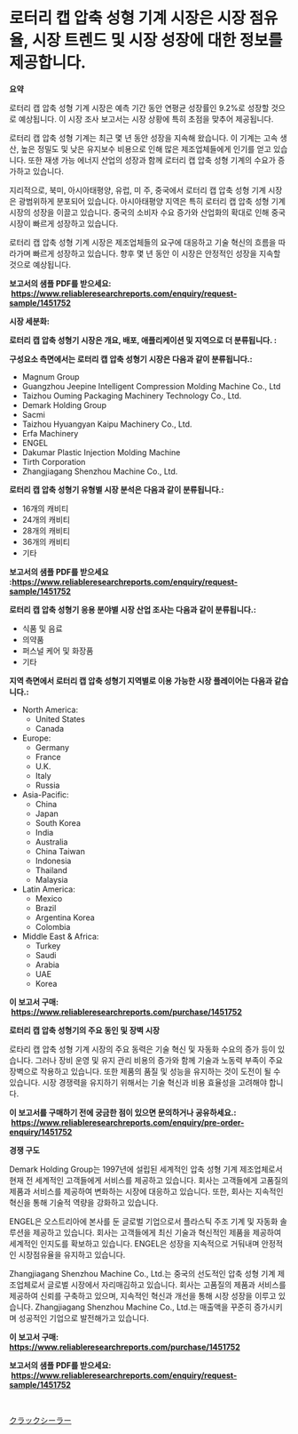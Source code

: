 <p><h1>로터리 캡 압축 성형 기계 시장은 시장 점유율, 시장 트렌드 및 시장 성장에 대한 정보를 제공합니다.</h1></p><p><strong>요약</strong></p>
<p><p>로터리 캡 압축 성형 기계 시장은 예측 기간 동안 연평균 성장률인 9.2%로 성장할 것으로 예상됩니다. 이 시장 조사 보고서는 시장 상황에 특히 초점을 맞추어 제공됩니다. </p><p>로터리 캡 압축 성형 기계는 최근 몇 년 동안 성장을 지속해 왔습니다. 이 기계는 고속 생산, 높은 정밀도 및 낮은 유지보수 비용으로 인해 많은 제조업체들에게 인기를 얻고 있습니다. 또한 재생 가능 에너지 산업의 성장과 함께 로터리 캡 압축 성형 기계의 수요가 증가하고 있습니다. </p><p>지리적으로, 북미, 아시아태평양, 유럽, 미 주, 중국에서 로터리 캡 압축 성형 기계 시장은 광범위하게 분포되어 있습니다. 아시아태평양 지역은 특히 로터리 캡 압축 성형 기계 시장의 성장을 이끌고 있습니다. 중국의 소비자 수요 증가와 산업화의 확대로 인해 중국 시장이 빠르게 성장하고 있습니다.</p><p>로터리 캡 압축 성형 기계 시장은 제조업체들의 요구에 대응하고 기술 혁신의 흐름을 따라가며 빠르게 성장하고 있습니다. 향후 몇 년 동안 이 시장은 안정적인 성장을 지속할 것으로 예상됩니다.</p></p>
<p><strong>보고서의 샘플 PDF를 받으세요: &nbsp;<a href="https://www.reliableresearchreports.com/enquiry/request-sample/1451752">https://www.reliableresearchreports.com/enquiry/request-sample/1451752</a></strong></p>
<p><strong>시장 세분화:</strong></p>
<p><strong> 로터리 캡 압축 성형기 시장은 개요, 배포, 애플리케이션 및 지역으로 더 분류됩니다. :</strong></p>
<p><strong>구성요소 측면에서는 로터리 캡 압축 성형기 시장은 다음과 같이 분류됩니다.:</strong></p>
<p><ul><li>Magnum Group</li><li>Guangzhou Jeepine Intelligent Compression Molding Machine Co., Ltd</li><li>Taizhou Ouming Packaging Machinery Technology Co., Ltd.</li><li>Demark Holding Group</li><li>Sacmi</li><li>Taizhou Hyuangyan Kaipu Machinery Co., Ltd.</li><li>Erfa Machinery</li><li>ENGEL</li><li>Dakumar Plastic Injection Molding Machine</li><li>Tirth Corporation</li><li>Zhangjiagang Shenzhou Machine Co., Ltd.</li></ul></p>
<p><strong> 로터리 캡 압축 성형기 유형별 시장 분석은 다음과 같이 분류됩니다.:</strong></p>
<p><ul><li>16개의 캐비티</li><li>24개의 캐비티</li><li>28개의 캐비티</li><li>36개의 캐비티</li><li>기타</li></ul></p>
<p><strong>보고서의 샘플 PDF를 받으세요 :<a href="https://www.reliableresearchreports.com/enquiry/request-sample/1451752">https://www.reliableresearchreports.com/enquiry/request-sample/1451752</a></strong></p>
<p><strong> 로터리 캡 압축 성형기 응용 분야별 시장 산업 조사는 다음과 같이 분류됩니다.:</strong></p>
<p><ul><li>식품 및 음료</li><li>의약품</li><li>퍼스널 케어 및 화장품</li><li>기타</li></ul></p>
<p><strong>지역 측면에서 로터리 캡 압축 성형기 지역별로 이용 가능한 시장 플레이어는 다음과 같습니다.:</strong></p>
<p><ul>
    <li>
        North America:
        <ul>
            <li>United States</li>
            <li>Canada</li>
        </ul>
    </li>
    <li>
        Europe:
        <ul>
            <li>Germany</li>
            <li>France</li>
            <li>U.K.</li>
            <li>Italy</li>
            <li>Russia</li>
        </ul>
    </li>
    <li>
        Asia-Pacific:
        <ul>
            <li>China</li>
            <li>Japan</li>
            <li>South Korea</li>
            <li>India</li>
            <li>Australia</li>
            <li>China Taiwan</li>
            <li>Indonesia</li>
            <li>Thailand</li>
            <li>Malaysia</li>
        </ul>
    </li>
    <li>
        Latin America:
        <ul>
            <li>Mexico</li>
            <li>Brazil</li>
            <li>Argentina Korea</li>
            <li>Colombia</li>
        </ul>
    </li>
    <li>
        Middle East & Africa:
        <ul>
            <li>Turkey</li>
            <li>Saudi</li>
            <li>Arabia</li>
            <li>UAE</li>
            <li>Korea</li>
        </ul>
    </li>
    </ul></p>
<p><strong>이 보고서 구매: &nbsp;<a href="https://www.reliableresearchreports.com/purchase/1451752">https://www.reliableresearchreports.com/purchase/1451752</a></strong></p>
<p><strong>로터리 캡 압축 성형기의 주요 동인 및 장벽 시장</strong></p>
<p><p>로타리 캡 압축 성형 기계 시장의 주요 동력은 기술 혁신 및 자동화 수요의 증가 등이 있습니다. 그러나 장비 운영 및 유지 관리 비용의 증가와 함께 기술과 노동력 부족이 주요 장벽으로 작용하고 있습니다. 또한 제품의 품질 및 성능을 유지하는 것이 도전이 될 수 있습니다. 시장 경쟁력을 유지하기 위해서는 기술 혁신과 비용 효율성을 고려해야 합니다.</p></p>
<p><strong>이 보고서를 구매하기 전에 궁금한 점이 있으면 문의하거나 공유하세요.: &nbsp;<a href="https://www.reliableresearchreports.com/enquiry/pre-order-enquiry/1451752">https://www.reliableresearchreports.com/enquiry/pre-order-enquiry/1451752</a></strong></p>
<p><strong>경쟁 구도</strong></p>
<p><p>Demark Holding Group는 1997년에 설립된 세계적인 압축 성형 기계 제조업체로서 현재 전 세계적인 고객들에게 서비스를 제공하고 있습니다. 회사는 고객들에게 고품질의 제품과 서비스를 제공하여 변화하는 시장에 대응하고 있습니다. 또한, 회사는 지속적인 혁신을 통해 기술적 역량을 강화하고 있습니다.</p><p>ENGEL은 오스트리아에 본사를 둔 글로벌 기업으로서 플라스틱 주조 기계 및 자동화 솔루션을 제공하고 있습니다. 회사는 고객들에게 최신 기술과 혁신적인 제품을 제공하여 세계적인 인지도를 확보하고 있습니다. ENGEL은 성장을 지속적으로 거둬내며 안정적인 시장점유율을 유지하고 있습니다.</p><p>Zhangjiagang Shenzhou Machine Co., Ltd.는 중국의 선도적인 압축 성형 기계 제조업체로서 글로벌 시장에서 자리매김하고 있습니다. 회사는 고품질의 제품과 서비스를 제공하여 신뢰를 구축하고 있으며, 지속적인 혁신과 개선을 통해 시장 성장을 이루고 있습니다. Zhangjiagang Shenzhou Machine Co., Ltd.는 매출액을 꾸준히 증가시키며 성공적인 기업으로 발전해가고 있습니다.</p></p>
<p><strong>이 보고서 구매: &nbsp; <a href="https://www.reliableresearchreports.com/purchase/1451752">https://www.reliableresearchreports.com/purchase/1451752</a></strong></p>
<p><strong>보고서의 샘플 PDF를 받으세요: &nbsp;<a href="https://www.reliableresearchreports.com/enquiry/request-sample/1451752">https://www.reliableresearchreports.com/enquiry/request-sample/1451752</a></strong><strong></strong></p>
<p>&nbsp;</p>
<p><p><a href="https://github.com/one-cool-chick/Market-Research-Report-List-1/blob/main/543374513222.md">クラックシーラー</a></p></p>